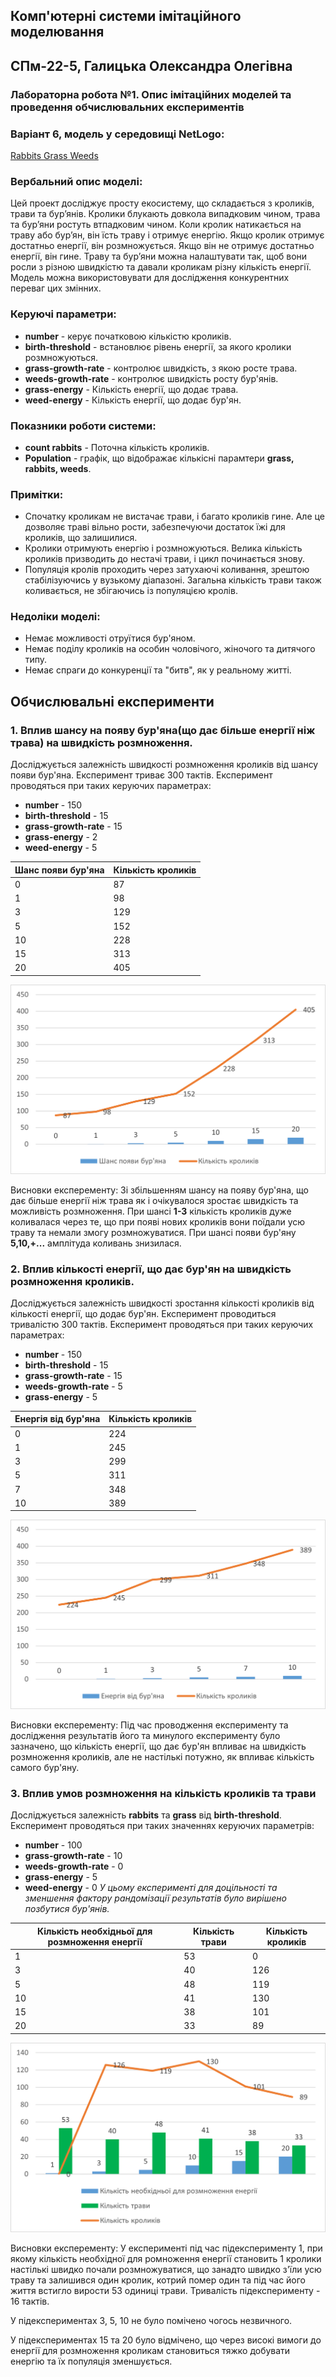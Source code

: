 ## Комп'ютерні системи імітаційного моделювання
## СПм-22-5, **Галицька Олександра Олегівна**
### Лабораторна робота №**1**. Опис імітаційних моделей та проведення обчислювальних експериментів


### Варіант 6, модель у середовищі NetLogo:
[Rabbits Grass Weeds](http://www.netlogoweb.org/launch#http://www.netlogoweb.org/assets/modelslib/Sample%20Models/Biology/Rabbits%20Grass%20Weeds.nlogo)

### Вербальний опис моделі:
Цей проект досліджує просту екосистему, що складається з кроликів, трави та бур’янів. Кролики блукають довкола випадковим чином, трава та бур’яни ростуть втпадковим чином. Коли кролик натикається на траву або бур’ян, він їсть траву і отримує енергію. Якщо кролик отримує достатньо енергії, він розмножується. Якщо він не отримує достатньо енергії, він гине.
Траву та бур’яни можна налаштувати так, щоб вони росли з різною швидкістю та давали кроликам різну кількість енергії. Модель можна використовувати для дослідження конкурентних переваг цих змінних.

### Керуючі параметри:
- **number** - керує початковою кількістю кроликів.
- **birth-threshold** - встановлює рівень енергії, за якого кролики розмножуються.
- **grass-growth-rate** - контролює швидкість, з якою росте трава.
- **weeds-growth-rate** - контролює швидкість росту бур'янів.
- **grass-energy** - Кількість енергії, що додає трава.
- **weed-energy** - Кількість енергії, що додає бур'ян.

### Показники роботи системи:
- **count rabbits** - Поточна кількість кроликів.
- **Population** - графік, що відображає кількісні парамтери **grass, rabbits, weeds**.

### Примітки:
- Спочатку кроликам не вистачає трави, і багато кроликів гине. Але це дозволяє траві вільно рости, забезпечуючи достаток їжі для кроликів, що залишилися. 
- Кролики отримують енергію і розмножуються. Велика кількість кроликів призводить до нестачі трави, і цикл починається знову.
- Популяція кролів проходить через затухаючі коливання, зрештою стабілізуючись у вузькому діапазоні. Загальна кількість трави також коливається, не збігаючись із популяцією кролів.

### Недоліки моделі:
- Немає можливості отруїтися бур'яном.
- Немає поділу кроликів на особин чоловічого, жіночого та дитячого типу.
- Немає спраги до конкуренції та "битв", як у реальному житті.


## Обчислювальні експерименти
### 1. Вплив шансу на появу бур'яна(що дає більше енергії ніж трава) на швидкість розмноження.
Досліджується залежність швидкості розмноження кроликів від шансу появи бур'яна. Експеримент триває 300 тактів.
Експеримент проводяться при таких керуючих параметрах:
- **number** - 150
- **birth-threshold** - 15
- **grass-growth-rate** - 15
- **grass-energy** - 2
- **weed-energy** - 5

<table>
<thead>
<tr><th>Шанс появи бур'яна</th><th>Кількість кроликів</th></tr>
</thead>
<tbody>
<tr><td>0</td><td>87</td></tr>
<tr><td>1</td><td>98</td></tr>
<tr><td>3</td><td>129</td></tr>
<tr><td>5</td><td>152</td></tr>
<tr><td>10</td><td>228</td></tr>
<tr><td>15</td><td>313</td></tr>
<tr><td>20</td><td>405</td></tr>
</tbody>
</table>

![1](1.png)

Висновки експеременту:
Зі збільшенням шансу на появу бур'яна, що дає більше енергії ніж трава як і очікувалося зростає швидкість та можливість розмноження. При шансі **1-3** кількість кроликів дуже коливалася через те, що при появі нових кроликів вони поїдали усю траву та немали змогу розмножуватися. При шансі появи бур'яну **5,10,+...** амплітуда коливань знизилася.

### 2.  Вплив кількості енергії, що дає бур'ян на швидкість розмноження кроликів.
Досліджується залежність швидкості зростання кількості кроликів від кількості енергії, що додає бур'ян. Експеримент проводиться тривалістю 300 тактів.
Експеримент проводяться при таких керуючих параметрах:
- **number** - 150
- **birth-threshold** - 15
- **grass-growth-rate** - 15
- **weeds-growth-rate** - 5
- **grass-energy** - 5

<table>
<thead>
<tr><th>Енергія від бур'яна</th><th>Кількість кроликів</th></tr>
</thead>
<tbody>
<tr><td>0</td><td>224</td></tr>
<tr><td>1</td><td>245</td></tr>
<tr><td>3</td><td>299</td></tr>
<tr><td>5</td><td>311</td></tr>
<tr><td>7</td><td>348</td></tr>
<tr><td>10</td><td>389</td></tr>
</tbody>
</table>

![2](2.png)

Висновки експеременту:
Під час проводження експерименту та дослідження результатів його та минулого експерименту було зазначено, що кількість енергії, що дає бур'ян впливає на швидкість розмноження кроликів, але не настількі потужно, як впливає кількість самого бур'яну.

### 3. Вплив умов розмноження на кількість кроликів та трави
Досліджується залежність **rabbits** та **grass** від **birth-threshold**.
Експеримент проводяться при таких значеннях керуючих параметрів:
- **number** - 100
- **grass-growth-rate** - 10
- **weeds-growth-rate** - 0
- **grass-energy** - 5
- **weed-energy** - 0
*У цьому експерименті для доцільності та зменшення фактору рандомізації результатів було вирішено позбутися бур'янів.*

<table>
<thead>
<tr><th>Кількість необхідньої для розмноження енергії</th><th>Кількість трави</th><th>Кількість кроликів</th></tr>
</thead>
<tbody>
<tr><td>1</td><td>53</td><td>0</td></tr>
<tr><td>3</td><td>40</td><td>126</td></tr>
<tr><td>5</td><td>48</td><td>119</td></tr>
<tr><td>10</td><td>41</td><td>130</td></tr>
<tr><td>15</td><td>38</td><td>101</td></tr>
<tr><td>20</td><td>33</td><td>89</td></tr>
</tbody>
</table>

![3](3.png)

Висновки експеременту:
У експерименті під час підексперименту 1, при якому кількість необхідної для ромноження енергії становить 1 кролики настількі швидко почали розмножуватися, що занадто швидко з'їли усю траву та залишився один кролик, котрий помер один та під час його життя встигло вирости 53 одиниці трави. Тривалість підексперименту - 16 тактів.

У підекспериментах 3, 5, 10 не було помічено чогось незвичного.

У підекспериментах 15 та 20 було відмічено, що через високі вимоги до енергії для розмноження кроликам становиться тяжко добувати енергію та їх популяція зменшується.
